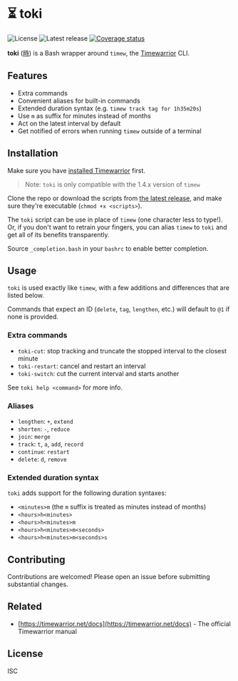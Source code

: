 # ⏳ toki

![License](https://badgen.net/github/license/cheap-glitch/toki?color=green)
![Latest release](https://badgen.net/github/release/cheap-glitch/toki?color=green)
[![Coverage status](https://coveralls.io/repos/github/cheap-glitch/toki/badge.svg?branch=main)](https://coveralls.io/github/cheap-glitch/toki?branch=main)

**toki**  ([時](https://jisho.org/search/%E6%99%82)) is  a  Bash wrapper  around
`timew`, the [Timewarrior](https://timewarrior.net) CLI.

## Features

 * Extra commands
 * Convenient aliases for built-in commands
 * Extended duration syntax (e.g. `timew track tag for 1h35m20s`)
 * Use `m` as suffix for minutes instead of months
 * Act on the latest interval by default
 * Get notified of errors when running `timew` outside of a terminal

## Installation

Make sure you have [installed Timewarrior](https://timewarrior.net/docs/install) first.

> Note: `toki` is only compatible with the 1.4.x version of `timew`

Clone the repo or download the scripts from [the latest release](https://github.com/cheap-glitch/toki/releases/latest),
and make sure they're executable (`chmod +x <scripts>`).

The `toki` script can be use in  place of `timew` (one character less to type!).
Or, if you don't  want to retrain your fingers, you can  alias `timew` to `toki`
and get all of its benefits transparently.

Source `_completion.bash` in your `bashrc` to enable better completion.

## Usage

`toki` is used  exactly like `timew`, with a few  additions and differences that
are listed below.

Commands that expect  an ID (`delete`, `tag`, `lengthen`, etc.)  will default to
`@1` if none is provided.

### Extra commands

 * `toki-cut`: stop tracking and truncate the stopped interval to the closest minute
 * `toki-restart`: cancel and restart an interval
 * `toki-switch`: cut the current interval and starts another

See `toki help <command>` for more info.

### Aliases

 * `lengthen`: `+`, `extend`
 * `shorten`: `-`, `reduce`
 * `join`: `merge`
 * `track`: `t`, `a`, `add`, `record`
 * `continue`: `restart`
 * `delete`: `d`, `remove`

### Extended duration syntax

`toki` adds support for the following duration syntaxes:
 * `<minutes>m` (the `m` suffix is treated as minutes instead of months)
 * `<hours>h<minutes>`
 * `<hours>h<minutes>m`
 * `<hours>h<minutes>m<seconds>`
 * `<hours>h<minutes>m<seconds>s`

## Contributing

Contributions are welcomed! Please open an issue before submitting substantial changes.

## Related

 * [https://timewarrior.net/docs](https://timewarrior.net/docs) - The official Timewarrior manual

## License

ISC

